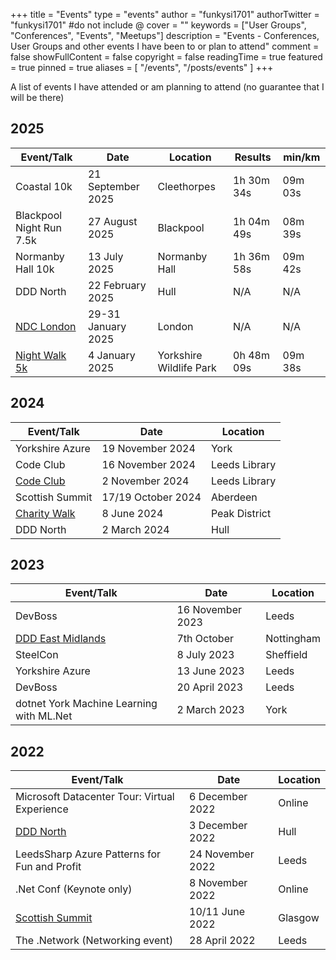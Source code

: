 +++
title = "Events"
type = "events"
author = "funkysi1701"
authorTwitter = "funkysi1701" #do not include @
cover = ""
keywords = ["User Groups", "Conferences", "Events", "Meetups"]
description = "Events - Conferences, User Groups and other events I have been to or plan to attend"
comment = false
showFullContent = false
copyright = false
readingTime = true
featured = true
pinned = true
aliases = [
    "/events",
    "/posts/events"
]
+++

A list of events I have attended or am planning to attend (no guarantee that I will be there)

## 2025

| Event/Talk | Date | Location | Results | min/km |
| --- | --- | --- | --- | --- |
| Coastal 10k | 21 September 2025 | Cleethorpes | 1h 30m 34s | 09m 03s |
| Blackpool Night Run 7.5k | 27 August 2025 | Blackpool | 1h 04m 49s | 08m 39s |
| Normanby Hall 10k | 13 July 2025 | Normanby Hall | 1h 36m 58s | 09m 42s |
| DDD North | 22 February 2025 | Hull      | N/A | N/A |
| [NDC London](https://www.funkysi1701.com/posts/2025/volunteering-at-ndc/)  | 29-31 January 2025 | London      | N/A | N/A |
| [Night Walk 5k](https://runforwildlife.com/run-for-wildlife-night-5k) | 4 January 2025 | Yorkshire Wildlife Park | 0h 48m 09s | 09m 38s | 

## 2024

| Event/Talk | Date | Location |
| --- | --- | --- |
| Yorkshire Azure | 19 November 2024 | York |
| Code Club | 16 November 2024 | Leeds Library |
| [Code Club](/posts/2024/codeclub) | 2 November 2024 | Leeds Library |
| Scottish Summit | 17/19 October 2024 | Aberdeen |
| [Charity Walk](/charity-hike) | 8 June 2024 | Peak District |
| DDD North | 2 March 2024 | Hull |

## 2023

| Event/Talk | Date | Location |
| --- | --- | --- |
| DevBoss | 16 November 2023 | Leeds |
| [DDD East Midlands](/posts/2023/ddd-east-midlands) | 7th October | Nottingham |
| SteelCon | 8 July 2023 | Sheffield |
| Yorkshire Azure | 13 June 2023 | Leeds |
| DevBoss | 20 April 2023 | Leeds |
| dotnet York Machine Learning with ML.Net | 2 March 2023 | York |

## 2022

| Event/Talk | Date | Location |
| --- | --- | --- |
| Microsoft Datacenter Tour: Virtual Experience | 6 December 2022   | Online |
| [DDD North](/posts/2022/ddd-north)            | 3 December 2022 | Hull |
| LeedsSharp Azure Patterns for Fun and Profit | 24 November 2022 | Leeds |
| .Net Conf (Keynote only) | 8 November 2022 | Online |
| [Scottish Summit](/posts/2022/scottishsummit/) | 10/11 June 2022 | Glasgow |
| The .Network (Networking event) | 28 April 2022 | Leeds |
